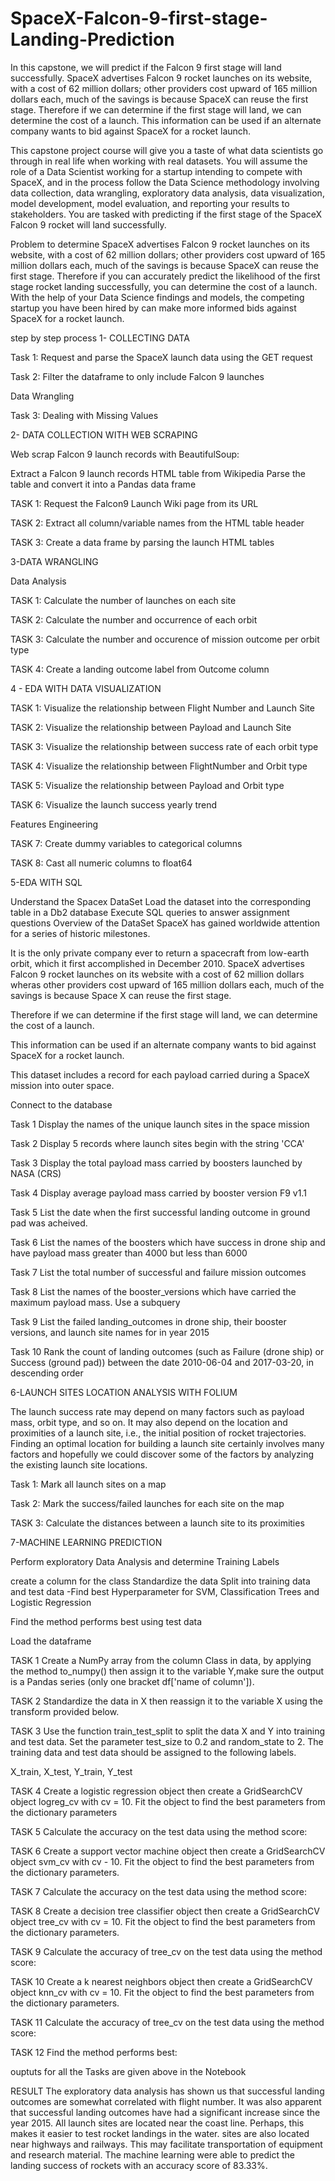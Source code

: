 # SpaceX-Falcon-9-first-stage-Landing-Prediction

In this capstone, we will predict if the Falcon 9 first stage will land successfully. SpaceX advertises Falcon 9 rocket launches on its website, with a cost of 62 million dollars; other providers cost upward of 165 million dollars each, much of the savings is because SpaceX can reuse the first stage. Therefore if we can determine if the first stage will land, we can determine the cost of a launch. This information can be used if an alternate company wants to bid against SpaceX for a rocket launch.

This capstone project course will give you a taste of what data scientists go through in real life when working with real datasets. You will assume the role of a Data Scientist working for a startup intending to compete with SpaceX, and in the process follow the Data Science methodology involving data collection, data wrangling, exploratory data analysis, data visualization, model development, model evaluation, and reporting your results to stakeholders. You are tasked with predicting if the first stage of the SpaceX Falcon 9 rocket will land successfully.

Problem to determine
SpaceX advertises Falcon 9 rocket launches on its website, with a cost of 62 million dollars; other providers cost upward of 165 million dollars each, much of the savings is because SpaceX can reuse the first stage. Therefore if you can accurately predict the likelihood of the first stage rocket landing successfully, you can determine the cost of a launch. With the help of your Data Science findings and models, the competing startup you have been hired by can make more informed bids against SpaceX for a rocket launch.

step by step process
1- COLLECTING DATA

Task 1: Request and parse the SpaceX launch data using the GET request

Task 2: Filter the dataframe to only include Falcon 9 launches

Data Wrangling

Task 3: Dealing with Missing Values

2- DATA COLLECTION WITH WEB SCRAPING

Web scrap Falcon 9 launch records with BeautifulSoup:

Extract a Falcon 9 launch records HTML table from Wikipedia Parse the table and convert it into a Pandas data frame

TASK 1: Request the Falcon9 Launch Wiki page from its URL

TASK 2: Extract all column/variable names from the HTML table header

TASK 3: Create a data frame by parsing the launch HTML tables

3-DATA WRANGLING

Data Analysis

TASK 1: Calculate the number of launches on each site

TASK 2: Calculate the number and occurrence of each orbit

TASK 3: Calculate the number and occurence of mission outcome per orbit type

TASK 4: Create a landing outcome label from Outcome column

4 - EDA WITH DATA VISUALIZATION

TASK 1: Visualize the relationship between Flight Number and Launch Site

TASK 2: Visualize the relationship between Payload and Launch Site

TASK 3: Visualize the relationship between success rate of each orbit type

TASK 4: Visualize the relationship between FlightNumber and Orbit type

TASK 5: Visualize the relationship between Payload and Orbit type

TASK 6: Visualize the launch success yearly trend

Features Engineering

TASK 7: Create dummy variables to categorical columns

TASK 8: Cast all numeric columns to float64

5-EDA WITH SQL

Understand the Spacex DataSet Load the dataset into the corresponding table in a Db2 database Execute SQL queries to answer assignment questions Overview of the DataSet SpaceX has gained worldwide attention for a series of historic milestones.

It is the only private company ever to return a spacecraft from low-earth orbit, which it first accomplished in December 2010. SpaceX advertises Falcon 9 rocket launches on its website with a cost of 62 million dollars wheras other providers cost upward of 165 million dollars each, much of the savings is because Space X can reuse the first stage.

Therefore if we can determine if the first stage will land, we can determine the cost of a launch.

This information can be used if an alternate company wants to bid against SpaceX for a rocket launch.

This dataset includes a record for each payload carried during a SpaceX mission into outer space.

Connect to the database

Task 1 Display the names of the unique launch sites in the space mission

Task 2 Display 5 records where launch sites begin with the string 'CCA'

Task 3 Display the total payload mass carried by boosters launched by NASA (CRS)

Task 4 Display average payload mass carried by booster version F9 v1.1

Task 5 List the date when the first successful landing outcome in ground pad was acheived.

Task 6 List the names of the boosters which have success in drone ship and have payload mass greater than 4000 but less than 6000

Task 7 List the total number of successful and failure mission outcomes

Task 8 List the names of the booster_versions which have carried the maximum payload mass. Use a subquery

Task 9 List the failed landing_outcomes in drone ship, their booster versions, and launch site names for in year 2015

Task 10 Rank the count of landing outcomes (such as Failure (drone ship) or Success (ground pad)) between the date 2010-06-04 and 2017-03-20, in descending order

6-LAUNCH SITES LOCATION ANALYSIS WITH FOLIUM

The launch success rate may depend on many factors such as payload mass, orbit type, and so on. It may also depend on the location and proximities of a launch site, i.e., the initial position of rocket trajectories. Finding an optimal location for building a launch site certainly involves many factors and hopefully we could discover some of the factors by analyzing the existing launch site locations.

Task 1: Mark all launch sites on a map

Task 2: Mark the success/failed launches for each site on the map

TASK 3: Calculate the distances between a launch site to its proximities

7-MACHINE LEARNING PREDICTION

Perform exploratory Data Analysis and determine Training Labels

create a column for the class Standardize the data Split into training data and test data -Find best Hyperparameter for SVM, Classification Trees and Logistic Regression

Find the method performs best using test data

Load the dataframe

TASK 1 Create a NumPy array from the column Class in data, by applying the method to_numpy() then assign it to the variable Y,make sure the output is a Pandas series (only one bracket df['name of column']).

TASK 2 Standardize the data in X then reassign it to the variable X using the transform provided below.

TASK 3 Use the function train_test_split to split the data X and Y into training and test data. Set the parameter test_size to 0.2 and random_state to 2. The training data and test data should be assigned to the following labels.

X_train, X_test, Y_train, Y_test

TASK 4 Create a logistic regression object then create a GridSearchCV object logreg_cv with cv = 10. Fit the object to find the best parameters from the dictionary parameters

TASK 5 Calculate the accuracy on the test data using the method score:

TASK 6 Create a support vector machine object then create a GridSearchCV object svm_cv with cv - 10. Fit the object to find the best parameters from the dictionary parameters.

TASK 7 Calculate the accuracy on the test data using the method score:

TASK 8 Create a decision tree classifier object then create a GridSearchCV object tree_cv with cv = 10. Fit the object to find the best parameters from the dictionary parameters.

TASK 9 Calculate the accuracy of tree_cv on the test data using the method score:

TASK 10 Create a k nearest neighbors object then create a GridSearchCV object knn_cv with cv = 10. Fit the object to find the best parameters from the dictionary parameters.

TASK 11 Calculate the accuracy of tree_cv on the test data using the method score:

TASK 12 Find the method performs best:

ouptuts for all the Tasks are given above in the Notebook

RESULT
The exploratory data analysis has shown us that successful landing outcomes are somewhat correlated with flight number. It was also apparent that successful landing outcomes have had a significant increase since the year 2015. All launch sites are located near the coast line. Perhaps, this makes it easier to test rocket landings in the water. sites are also located near highways and railways. This may facilitate transportation of equipment and research material. The machine learning were able to predict the landing success of rockets with an accuracy score of 83.33%.
